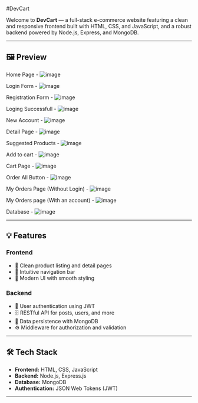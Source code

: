 #DevCart

Welcome to **DevCart** — a full-stack e-commerce website featuring a clean and responsive frontend built with HTML, CSS, and JavaScript, and a robust backend powered by Node.js, Express, and MongoDB.

---

## 🖼️ Preview
Home Page - ![image](https://github.com/user-attachments/assets/1daa45ca-4b40-4a4e-babe-ac4c704c5349)

Login Form - ![image](https://github.com/user-attachments/assets/0617c138-0582-4ba5-8ebb-12c151d460d1)

Registration Form - ![image](https://github.com/user-attachments/assets/23dd57dd-0320-457e-a8fa-e2fbe7652f8c)

Loging Successfull - ![image](https://github.com/user-attachments/assets/5b297b99-4862-493a-809e-bb7f7d6f03f5)

New Account - ![image](https://github.com/user-attachments/assets/ea0e3ca1-6ac4-4799-84aa-8a23bf45eee0)

Detail Page - ![image](https://github.com/user-attachments/assets/e0e3c7d2-1746-4b63-b6ed-e76cb9b014ba)

Suggested Products - ![image](https://github.com/user-attachments/assets/bc23a401-e0e9-48d6-aef6-4c9df154d1a4)

Add to cart - ![image](https://github.com/user-attachments/assets/647cff48-251e-4553-afe3-e524062f6b84)

Cart Page - ![image](https://github.com/user-attachments/assets/fad782ba-3afa-44c9-ac2f-ab537fb7b47d)

Order All Button - ![image](https://github.com/user-attachments/assets/791fdb1d-5769-495c-b905-c51a5cb56193)

My Orders Page (Without Login) - ![image](https://github.com/user-attachments/assets/bb443d70-a7ad-4b1e-988a-59e7f359074d)

My Orders page (With an account) - ![image](https://github.com/user-attachments/assets/8e331e31-aa0c-4951-87da-7a37059e6e35)

Database - ![image](https://github.com/user-attachments/assets/9b279809-f6d6-45e7-871c-10041156e783)

---

## 💡 Features

### Frontend
- 🧩 Clean product listing and detail pages  
- 🧭 Intuitive navigation bar  
- 🎨 Modern UI with smooth styling  

### Backend
- 🔐 User authentication using JWT  
- 🗄️ RESTful API for posts, users, and more  
- 💾 Data persistence with MongoDB  
- ⚙️ Middleware for authorization and validation  

---

## 🛠 Tech Stack

- **Frontend:** HTML, CSS, JavaScript  
- **Backend:** Node.js, Express.js  
- **Database:** MongoDB  
- **Authentication:** JSON Web Tokens (JWT)  

---
